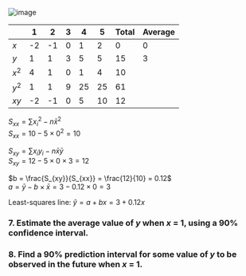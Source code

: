 
![image](https://github.com/user-attachments/assets/61510535-174a-46cf-a2a7-953743e0f909)


|     |   1  |   2  |  3  |  4  |  5  |  Total  |  Average  |  
|-----|------|------|-----|-----|-----|---------|-----------|  
| $x$ |  -2  |  -1  |  0  |  1  |  2  |     0   |     0     |  
| $y$ |   1  |   1  |  3  |  5  |  5  |    15   |     3     |
|$x^2$|   4  |   1  |  0  |  1  |  4  |    10   |  
|$y^2$|   1  |   1  |  9  | 25  | 25  |    61   |  
| $xy$|  -2  |  -1  |  0  |  5  | 10  |    12   |  

$S_{xx} = \sum{{x_{i}}^2} - n\bar{x}^2$  
$S_{xx} = 10 - 5 \times 0^2 = 10$  
  
$S_{xy} = \sum{x_{i}y_{i}} - n\bar{x}\bar{y}$  
$S_{xy} = 12 - 5 \times 0 \times 3 = 12$  
  
$b = \frac{S_{xy}}{S_{xx}} = \frac{12}{10} = 0.12$  
$a = \bar{y} - b \times \bar{x} = 3 - 0.12 \times 0 = 3$  

Least-squares line: $\hat{y} = a + bx = 3 + 0.12x$  


### 7. Estimate the average value of $y$ when $x$ = 1, using a 90% confidence interval.  




### 8. Find a 90% prediction interval for some value of $y$ to be observed in the future when $x$ = 1.  





